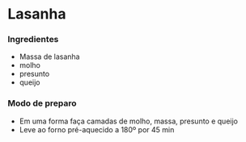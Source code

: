 # Lasanha

### Ingredientes

- Massa de lasanha
- molho
- presunto
- queijo

### Modo de preparo

- Em uma forma faça camadas de molho, massa, presunto e queijo
- Leve ao forno pré-aquecido a 180º por 45 min

